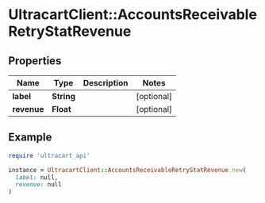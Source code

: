 # UltracartClient::AccountsReceivableRetryStatRevenue

## Properties

| Name | Type | Description | Notes |
| ---- | ---- | ----------- | ----- |
| **label** | **String** |  | [optional] |
| **revenue** | **Float** |  | [optional] |

## Example

```ruby
require 'ultracart_api'

instance = UltracartClient::AccountsReceivableRetryStatRevenue.new(
  label: null,
  revenue: null
)
```

